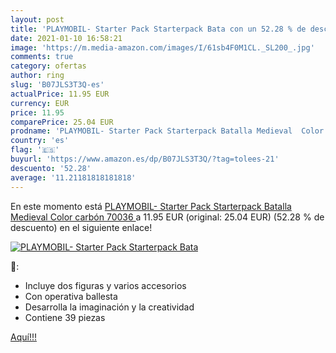 ```yaml
---
layout: post
title: 'PLAYMOBIL- Starter Pack Starterpack Bata con un 52.28 % de descuento'
date: 2021-01-10 16:58:21
image: 'https://m.media-amazon.com/images/I/61sb4F0M1CL._SL200_.jpg'
comments: true
category: ofertas
author: ring
slug: 'B07JLS3T3Q-es'
actualPrice: 11.95 EUR
currency: EUR
price: 11.95
comparePrice: 25.04 EUR
prodname: 'PLAYMOBIL- Starter Pack Starterpack Batalla Medieval  Color carbón  70036 '
country: 'es'
flag: '🇪🇸'
buyurl: 'https://www.amazon.es/dp/B07JLS3T3Q/?tag=tolees-21'
descuento: '52.28'
average: '11.21181818181818'
---
```


En este momento está [PLAYMOBIL- Starter Pack Starterpack Batalla Medieval  Color carbón  70036 ](https://www.amazon.es/dp/B07JLS3T3Q/?tag=tolees-21) a 11.95 EUR (original: 25.04 EUR) (52.28 %  de descuento) en el siguiente enlace!

[![PLAYMOBIL- Starter Pack Starterpack Bata](https://m.media-amazon.com/images/I/61sb4F0M1CL._SL200_.jpg)](https://www.amazon.es/dp/B07JLS3T3Q/?tag=tolees-21)

🔎:

- Incluye dos figuras y varios accesorios
- Con operativa ballesta
- Desarrolla la imaginación y la creatividad
- Contiene 39 piezas

[Aquí!!!](https://www.amazon.es/dp/B07JLS3T3Q/?tag=tolees-21)
